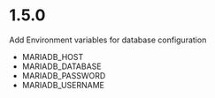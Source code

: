 # 1.5.0

Add Environment variables for database configuration

- MARIADB_HOST
- MARIADB_DATABASE
- MARIADB_PASSWORD
- MARIADB_USERNAME    
